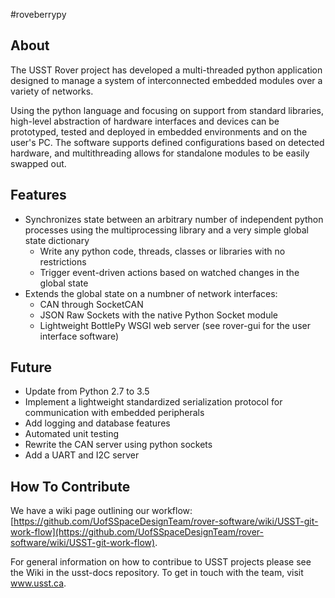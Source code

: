 #roveberrypy

About
-----
The USST Rover project has developed a multi-threaded python application designed to manage a system of interconnected embedded modules over a variety of networks.

Using the python language and focusing on support from standard libraries, high-level abstraction of hardware interfaces and devices can be prototyped, tested and deployed in embedded environments and on the user's PC. The software supports defined configurations based on detected hardware, and multithreading allows for standalone modules to be easily swapped out.

Features
-------
* Synchronizes state between an arbitrary number of independent python processes using the multiprocessing library and a very simple global state dictionary
  * Write any python code, threads, classes or libraries with no restrictions
  * Trigger event-driven actions based on watched changes in the global state
* Extends the global state on a numbner of network interfaces:
  * CAN through SocketCAN
  * JSON Raw Sockets with the native Python Socket module
  * Lightweight BottlePy WSGI web server (see rover-gui for the user interface software)

Future
------
* Update from Python 2.7 to 3.5
* Implement a lightweight standardized serialization protocol for communication with embedded peripherals
* Add logging and database features
* Automated unit testing
* Rewrite the CAN server using python sockets
* Add a UART and I2C server

How To Contribute
-----------------
We have a wiki page outlining our workflow: [https://github.com/UofSSpaceDesignTeam/rover-software/wiki/USST-git-work-flow](https://github.com/UofSSpaceDesignTeam/rover-software/wiki/USST-git-work-flow).

For general information on how to contribue to USST projects please see the Wiki in the usst-docs repository.
To get in touch with the team, visit www.usst.ca.
